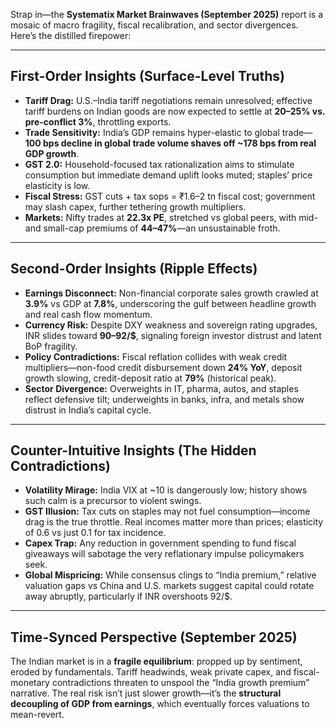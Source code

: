 Strap in—the **Systematix Market Brainwaves (September 2025)** report is a mosaic of macro fragility, fiscal recalibration, and sector divergences. Here’s the distilled firepower:

---

## First-Order Insights (Surface-Level Truths)

* **Tariff Drag:** U.S.–India tariff negotiations remain unresolved; effective tariff burdens on Indian goods are now expected to settle at **20–25% vs. pre-conflict 3%**, throttling exports.
* **Trade Sensitivity:** India’s GDP remains hyper-elastic to global trade—**100 bps decline in global trade volume shaves off \~178 bps from real GDP growth**.
* **GST 2.0:** Household-focused tax rationalization aims to stimulate consumption but immediate demand uplift looks muted; staples’ price elasticity is low.
* **Fiscal Stress:** GST cuts + tax sops = ₹1.6–2 tn fiscal cost; government may slash capex, further tethering growth multipliers.
* **Markets:** Nifty trades at **22.3x PE**, stretched vs global peers, with mid- and small-cap premiums of **44–47%**—an unsustainable froth.

---

## Second-Order Insights (Ripple Effects)

* **Earnings Disconnect:** Non-financial corporate sales growth crawled at **3.9%** vs GDP at **7.8%**, underscoring the gulf between headline growth and real cash flow momentum.
* **Currency Risk:** Despite DXY weakness and sovereign rating upgrades, INR slides toward **90–92/\$**, signaling foreign investor distrust and latent BoP fragility.
* **Policy Contradictions:** Fiscal reflation collides with weak credit multipliers—non-food credit disbursement down **24% YoY**, deposit growth slowing, credit-deposit ratio at **79%** (historical peak).
* **Sector Divergence:** Overweights in IT, pharma, autos, and staples reflect defensive tilt; underweights in banks, infra, and metals show distrust in India’s capital cycle.

---

## Counter-Intuitive Insights (The Hidden Contradictions)

* **Volatility Mirage:** India VIX at \~10 is dangerously low; history shows such calm is a precursor to violent swings.
* **GST Illusion:** Tax cuts on staples may not fuel consumption—income drag is the true throttle. Real incomes matter more than prices; elasticity of 0.6 vs just 0.1 for tax incidence.
* **Capex Trap:** Any reduction in government spending to fund fiscal giveaways will sabotage the very reflationary impulse policymakers seek.
* **Global Mispricing:** While consensus clings to “India premium,” relative valuation gaps vs China and U.S. markets suggest capital could rotate away abruptly, particularly if INR overshoots 92/\$.

---

## Time-Synced Perspective (September 2025)

The Indian market is in a **fragile equilibrium**: propped up by sentiment, eroded by fundamentals. Tariff headwinds, weak private capex, and fiscal-monetary contradictions threaten to unspool the “India growth premium” narrative. The real risk isn’t just slower growth—it’s the **structural decoupling of GDP from earnings**, which eventually forces valuations to mean-revert.

